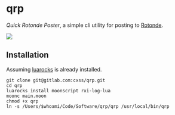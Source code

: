 # qrp

*Quick Rotonde Poster*, a simple cli utility for posting to [Rotonde](https://github.com/Rotonde).

![](https://ftp.cass.si/==AO2ETO5k.png)

## Installation 
Assuming [luarocks](https://luarocks.org/) is already installed.

```
git clone git@gitlab.com:cxss/qrp.git
cd qrp
luarocks install moonscript rxi-log-lua
moonc main.moon
chmod +x qrp
ln -s /Users/$whoami/Code/Software/qrp/qrp /usr/local/bin/qrp
```
